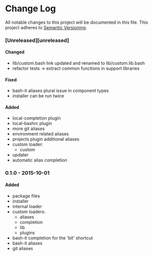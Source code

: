 # Change Log
All notable changes to this project will be documented in this file.
This project adheres to [Semantic Versioning](http://semver.org/).

### [Unreleased][unreleased]

#### Changed
- lib/custom.bash link updated and renamed to lib/custom.lib.bash
- refactor tests -> extract common functions in support libraries

#### Fixed
- bash-it aliases plural issue in component types
- installer can be run twice

#### Added
- local-completion plugin
- local-bashrc plugin
- more git aliases
- environment related aliases
- projects plugin additional aliases
- custom loader:
    * custom
- updater
- automatic alias completion

### 0.1.0 - 2015-10-01
#### Added
- package files
- installer
- internal loader
- custom loaders:
    * aliases
    * completion
    * lib
    * plugins
- bash-it completion for the 'bit' shortcut
- bash-it aliases
- git aliases